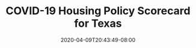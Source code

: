 ---
title: "COVID-19 Housing Policy Scorecard for Texas"
date: 2020-04-09T20:43:49-08:00
layout: single
type: covid-policy-rankings
state_abbrev: tx # use state abbreviation.
state_title: Texas
photoCredit:
hasSubnav: true
fbImage: /images/assets/covid-eviction-policies-social.jpg
twImage: /images/assets/covid-eviction-policies-social.jpg
socialDescription: COVID-19 Housing Policy Scorecard for Texas
description: See how Texas ranks in our nationwide scorecard of housing policies in response to COVID-19.
url: /covid-policy-scorecard/tx
aliases:
    - /covid-policy-scorecard/tx
    - /covid-policy-scorecard/texas
    - /es/covid-policy-scorecard/tx
    - /es/covid-policy-scorecard/texas
---